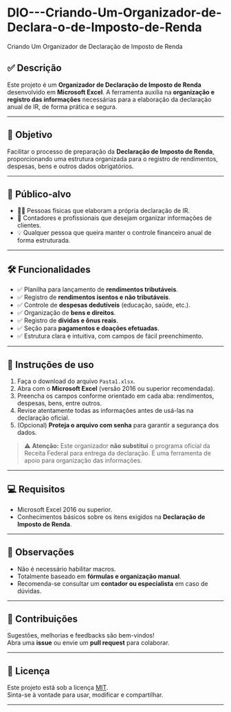 # DIO---Criando-Um-Organizador-de-Declara-o-de-Imposto-de-Renda
Criando Um Organizador de Declaração de Imposto de Renda
## ✅ Descrição

Este projeto é um **Organizador de Declaração de Imposto de Renda** desenvolvido em **Microsoft Excel**. A ferramenta auxilia na **organização e registro das informações** necessárias para a elaboração da declaração anual de IR, de forma prática e segura.

---

## 🎯 Objetivo

Facilitar o processo de preparação da **Declaração de Imposto de Renda**, proporcionando uma estrutura organizada para o registro de rendimentos, despesas, bens e outros dados obrigatórios.

---

## 👥 Público-alvo

- 🧑‍💼 Pessoas físicas que elaboram a própria declaração de IR.
- 🧾 Contadores e profissionais que desejam organizar informações de clientes.
- 💡 Qualquer pessoa que queira manter o controle financeiro anual de forma estruturada.

---

## 🛠️ Funcionalidades

- ✅ Planilha para lançamento de **rendimentos tributáveis**.
- ✅ Registro de **rendimentos isentos e não tributáveis**.
- ✅ Controle de **despesas dedutíveis** (educação, saúde, etc.).
- ✅ Organização de **bens e direitos**.
- ✅ Registro de **dívidas e ônus reais**.
- ✅ Seção para **pagamentos e doações efetuadas**.
- ✅ Estrutura clara e intuitiva, com campos de fácil preenchimento.

---

## 🚨 Instruções de uso

1. Faça o download do arquivo `Pasta1.xlsx`.
2. Abra com o **Microsoft Excel** (versão 2016 ou superior recomendada).
3. Preencha os campos conforme orientado em cada aba: rendimentos, despesas, bens, entre outros.
4. Revise atentamente todas as informações antes de usá-las na declaração oficial.
5. (Opcional) **Proteja o arquivo com senha** para garantir a segurança dos dados.

> ⚠️ **Atenção:** Este organizador **não substitui** o programa oficial da Receita Federal para entrega da declaração. É uma ferramenta de apoio para organização das informações.

---

## 💻 Requisitos

- Microsoft Excel 2016 ou superior.
- Conhecimentos básicos sobre os itens exigidos na **Declaração de Imposto de Renda**.

---

## 📌 Observações

- Não é necessário habilitar macros.
- Totalmente baseado em **fórmulas e organização manual**.
- Recomenda-se consultar um **contador ou especialista** em caso de dúvidas.

---

## 🤝 Contribuições

Sugestões, melhorias e feedbacks são bem-vindos!  
Abra uma **issue** ou envie um **pull request** para colaborar.

---

## 📄 Licença

Este projeto está sob a licença [MIT](LICENSE).  
Sinta-se à vontade para usar, modificar e compartilhar.

---
